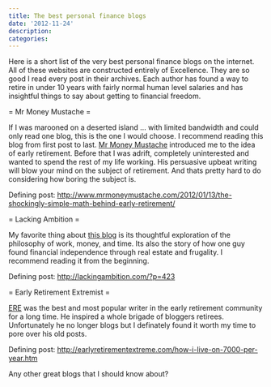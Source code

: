 ```yaml
---
title: The best personal finance blogs
date: '2012-11-24'
description:
categories:
---
```


Here is a short list of the very best personal finance blogs on the internet.
All of these websites are constructed entirely of Excellence.  They are so good
I read every post in their archives.  Each author has found a way to retire in
under 10 years with fairly normal human level salaries and has insightful
things to say about getting to financial freedom.


= Mr Money Mustache =

If I was marooned on a deserted island ... with limited bandwidth and could
only read one blog, this is the one I would choose.  I recommend reading this
blog from first post to last.  <a href="http://www.mrmoneymustache.com/">Mr
Money Mustache</a> introduced me to the idea of early retirement.  Before that
I was adrift, completely uninterested and wanted to spend the rest of my life
working.  His persuasive upbeat writing will blow your mind on the subject of
retirement.  And thats pretty hard to do considering how boring the subject is.

Defining post: http://www.mrmoneymustache.com/2012/01/13/the-shockingly-simple-math-behind-early-retirement/


= Lacking Ambition =

My favorite thing about <a href="http://lackingambition.com/">this blog</a> is
its thoughtful exploration of the philosophy of work, money, and time.  Its
also the story of how one guy found financial independence through real estate
and frugality.  I recommend reading it from the beginning.

Defining post: http://lackingambition.com/?p=423


= Early Retirement Extremist =

<a href="earlyretirementextreme.com">ERE</a> was the best and most popular
writer in the early retirement community for a long time.  He inspired a whole
brigade of bloggers retirees.  Unfortunately he no longer blogs but I
definately found it worth my time to pore over his old posts.

Defining post: http://earlyretirementextreme.com/how-i-live-on-7000-per-year.htm


Any other great blogs that I should know about?
